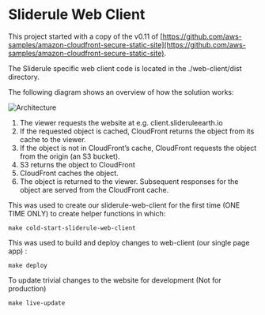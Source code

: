 # Sliderule Web Client
This project started with a copy of the v0.11 of [https://github.com/aws-samples/amazon-cloudfront-secure-static-site](https://github.com/aws-samples/amazon-cloudfront-secure-static-site).

The Sliderule specific web client code is located in the ./web-client/dist directory.

The following diagram shows an overview of how the solution works:

![Architecture](./docs/images/cf-secure-static-site-architecture.png)

1. The viewer requests the website at e.g. client.slideruleearth.io
2. If the requested object is cached, CloudFront returns the object from its cache to the viewer.
3. If the object is not in CloudFront’s cache, CloudFront requests the object from the origin (an S3 bucket).
4. S3 returns the object to CloudFront
5. CloudFront caches the object.
6. The object is returned to the viewer. Subsequent responses for the object are served from the CloudFront cache.


This was used to create our sliderule-web-client for the first time (ONE TIME ONLY) to create helper functions in which:
```
make cold-start-sliderule-web-client
```

This was used to build and deploy changes to web-client (our single page app) :
```
make deploy
```

To update trivial changes to the website for development (Not for production)
```
make live-update
``` 
